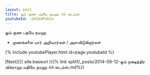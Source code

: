 ```yaml
---
layout: post
title: ஓம் குண பதயே நமஹ ௧௧ டைம்ஸ்
youtubeId: -U41b4PwkCw
---
```

 
 
 ஓம் குண பதயே நமஹ  
 
 -  குணங்களை யார் அறிவார்கள் / அளவிடுகிறார்கள் 
 
  
 
  
 
 
 
 
 
 


{% include youtubePlayer.html id=page.youtubeId %}
 
[Next]({{ site.baseurl }}{% link  split1/_posts/2014-09-12-ஓம் நக்ஷத்திர விக்ராஹ மதியே நமஹ ௧௧ டைம்ஸ்.md%})
 
